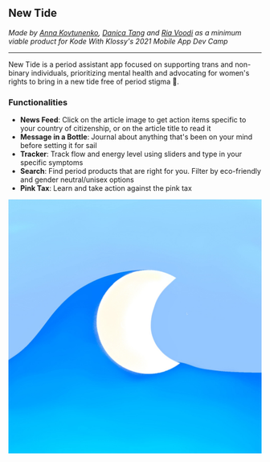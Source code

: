 ## New Tide

*Made by [Anna Kovtunenko], [Danica Tang] and [Ria Voodi] as a minimum viable product for Kode With Klossy's 2021 Mobile App Dev Camp*

---

New Tide is a period assistant app focused on supporting trans and non-binary individuals, prioritizing mental health and advocating for women's rights to bring in a new tide free of period stigma 🌊.

### Functionalities 
- **News Feed**: Click on the article image to get action items specific to your country of citizenship, or on the article title to read it
- **Message in a Bottle**: Journal about anything that's been on your mind before setting it for sail 
- **Tracker**: Track flow and energy level using sliders and type in your specific symptoms 
- **Search**: Find period products that are right for you. Filter by eco-friendly and gender neutral/unisex options
- **Pink Tax**: Learn and take action against the pink tax

![](finalApp/Assets.xcassets/readMeIcon.imageset/readMeIcon.jpg)

[Anna Kovtunenko]: <https://github.com/annakvt>
[Danica Tang]: <https://github.com/danimerme>
[Ria Voodi]: <https://github.com/riaVoodi>
